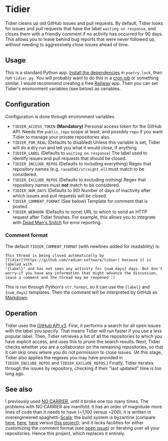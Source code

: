 # Tidier

Tidier cleans up old GitHub issues and pull requests. By default,
Tidier looks for issues and pull requests that have the label `waiting
on response`, and closes them with a friendly comment if no activity
has occurred for 90 days. This allows you to leave behind bug reports
that were never followed up, without needing to aggressively close
issues ahead of time.

## Usage

This is a standard Python app. [Install the dependencies][poetry] in
`poetry.lock`, then run `tidier.py`. You will probably want to do this
in a [cron job][cron] or something similar. I would recommend creating
a free [Railway] app. Then you can set Tidier's environment variables
(see below) as variables.

## Configuration

Configuration is done through environment variables.

* `TIDIER_ACCESS_TOKEN` **(Mandatory)** Personal access token for the
  GitHub API. Needs the `public_repo` scope at least, and possibly
  `repo` if you want Tidier to manage your private repositories also.
* `TIDIER_FOR_REAL` (Defaults to disabled) Unless this variable is
  set, Tidier will do a dry run and tell you what it would close, if
  anything.
* `TIDIER_LABEL` (Defaults to `waiting on response`) The label used to
  identify issues and pull requests that should be closed.
* `TIDIER_INCLUDE_REPOS` (Defaults to including everything) Regex that
  repository names (e.g. `raxod502/straight.el`) must match to be
  considered.
* `TIDIER_EXCLUDE_REPOS` (Defaults to excluding nothing) Regex that
  repository names must **not** match to be considered.
* `TIDIER_NUM_DAYS` (Defaults to 90) Number of days of inactivity
  after which issues and pull requests will be closed.
* `TIDIER_COMMENT_FORMAT` (See below) Template for comment that is
  posted.
* `TIDIER_WEBHOOK` (Defaults to none) URL to which to send an HTTP
  request after Tidier finishes. For example, this allows you to
  integrate with [Dead Man's Snitch][dms] for error reporting.

### Comment format

The default `TIDIER_COMMENT_FORMAT` (with newlines added for
readability) is:

    This thread is being closed automatically by
    [Tidier](https://github.com/radian-software/tidier) because it is labeled with
    "{label}" and has not seen any activity for {num_days} days. But don't
    worry—if you have any information that might advance the discussion,
    leave a comment and the thread may be reopened :)

This is run through Python's `str.format`, so it can use the `{label}`
and `{num_days}` templates. Then the comment will be interpreted by
GitHub as [Markdown].

## Operation

Tidier uses the [GitHub API v3][github-api]. First, it performs a
search for all open issues with the label you specify. That means
Tidier will run faster if you use a less popular label. Then, Tidier
retrieves a list of all the repositories to which you have explicit
access, and uses this to prune the search results. Next, Tidier checks
whether you are a collaborator on the remaining repositories, so that
it can skip ones where you do not permission to close issues. (At this
stage, Tidier also applies the regexes you may have provided in
`TIDIER_INCLUDE_REPOS` and `TIDIER_EXCLUDE_REPOS`.) Finally, Tidier
iterates through the issues by repository, checking if their "last
updated" time is too long ago.

## See also

I previously used [NO CARRIER][no-carrier], until it broke one too
many times. The problems with NO CARRIER are manifold: it has an order
of magnitude more lines of code than it needs to have (~1,100 versus
~200); it is written in overengineered spaghetti-[Scala]; the build
system is byzantine (compare [here][no-carrier-build-1],
[here][no-carrier-build-2], [here][no-carrier-build-3] versus [this
project][tidier-build]); and it lacks facilities for either
customizing the comment format (see [open
issue][no-carrier-comment-format]) or iterating over all your
repositories. Hence this project, which replaces it entirely.

[cron]: https://en.wikipedia.org/wiki/Cron
[dms]: https://deadmanssnitch.com/
[github-api]: https://developer.github.com/v3/
[markdown]: https://guides.github.com/features/mastering-markdown/
[no-carrier]: https://github.com/twbs/no-carrier
[no-carrier-build-1]: https://github.com/twbs/no-carrier/blob/502932181d5c2573d7ffece50d18a788f63b8693/build.sbt
[no-carrier-build-2]: https://github.com/twbs/no-carrier/blob/502932181d5c2573d7ffece50d18a788f63b8693/project/build.properties
[no-carrier-build-3]: https://github.com/twbs/no-carrier/blob/502932181d5c2573d7ffece50d18a788f63b8693/project/plugins.sbt
[no-carrier-comment-format]: https://github.com/twbs/no-carrier/issues/22
[poetry]: https://python-poetry.org/
[railway]: https://railway.app/
[scala]: https://www.scala-lang.org/
[tidier-build]: https://github.com/radian-software/tidier/blob/645c709d721d5703d06be760dd2526980a5da1e2/pyproject.toml
